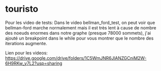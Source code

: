 # touristo

Pour les video de tests:
Dans le video bellman_ford_test, on peut voir que bellman-ford marche normalement mais il est très lent à cause de nombre des noeuds enormes dans notre graphe (presque 78000 sommets), j'ai ajouté un breakpoint dans le while pour vous montrer que le nombre des iterations augmente.


Lien pour les videos:
https://drive.google.com/drive/folders/1C5WmJNR6JlANZGCniM2W-6H9RKw_y7L2?usp=sharing
